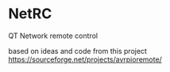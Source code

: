 # NetRC
QT Network remote control

based on ideas and code from this project
https://sourceforge.net/projects/avrpioremote/

